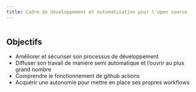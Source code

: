 ```yaml
---
title: Cadre de développement et automatisation pour l'open source
---
```


```{include} ./readme.md
```

## Objectifs

- Améliorer et sécuriser son processus de développement
- Diffuser son travail de manière semi automatique et l’ouvrir au plus grand nombre
- Comprendre le fonctionnement de github actions
- Acquérir une autonomie pour mettre en place ses propres workflows
